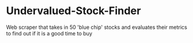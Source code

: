 # Undervalued-Stock-Finder
Web scraper that takes in 50 'blue chip' stocks and evaluates their metrics to find out if it is a good time to buy
